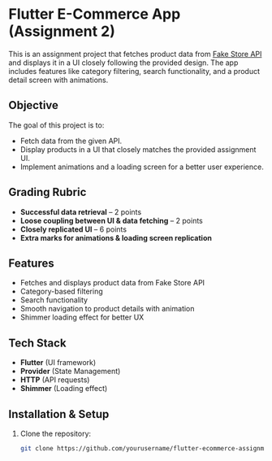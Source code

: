 # Flutter E-Commerce App (Assignment 2)

This is an assignment project that fetches product data from [Fake Store API](https://fakestoreapi.com/products) and displays it in a UI closely following the provided design. The app includes features like category filtering, search functionality, and a product detail screen with animations.

## Objective
The goal of this project is to:
- Fetch data from the given API.
- Display products in a UI that closely matches the provided assignment UI.
- Implement animations and a loading screen for a better user experience.

## Grading Rubric
- **Successful data retrieval** – 2 points
- **Loose coupling between UI & data fetching** – 2 points
- **Closely replicated UI** – 6 points
- **Extra marks for animations & loading screen replication**

## Features
- Fetches and displays product data from Fake Store API
- Category-based filtering
- Search functionality
- Smooth navigation to product details with animation
- Shimmer loading effect for better UX

## Tech Stack
- **Flutter** (UI framework)
- **Provider** (State Management)
- **HTTP** (API requests)
- **Shimmer** (Loading effect)

## Installation & Setup
1. Clone the repository:
   ```sh
   git clone https://github.com/yourusername/flutter-ecommerce-assignment.git
